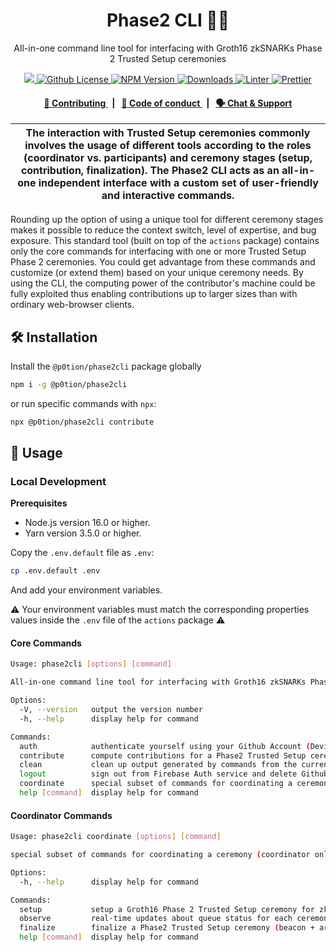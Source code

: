 <p align="center">
    <h1 align="center">
        Phase2 CLI 👨‍💻
    </h1>
    <p align="center">All-in-one command line tool for interfacing with Groth16 zkSNARKs Phase 2 Trusted Setup ceremonies</p>
</p>

<p align="center">
    <a href="https://github.com/privacy-scaling-explorations/p0tion">
        <img src="https://img.shields.io/badge/project-p0tion-blue.svg?style=flat-square">
    </a>
    <a href="https://github.com/privacy-scaling-explorations/p0tion/blob/main/LICENSE">
        <img alt="Github License" src="https://img.shields.io/github/license/privacy-scaling-explorations/p0tion.svg?style=flat-square">
    </a>
    <a href="https://www.npmjs.com/package/@p0tion/phase2cli">
        <img alt="NPM Version" src="https://img.shields.io/npm/v/@p0tion/phase2cli?style=flat-square" />
    </a>
    <a href="https://npmjs.org/package/@p0tion/phase2cli">
        <img alt="Downloads" src="https://img.shields.io/npm/dm/@p0tion/phase2cli.svg?style=flat-square" />
    </a>
    <a href="https://eslint.org/">
        <img alt="Linter" src="https://img.shields.io/badge/linter-eslint-8080f2?style=flat-square&logo=eslint" />
    </a>
    <a href="https://prettier.io/">
        <img alt="Prettier" src="https://img.shields.io/badge/code%20style-prettier-f8bc45?style=flat-square&logo=prettier" />
    </a>
</p>

<div align="center">
    <h4>
        <a href="https://github.com/privacy-scaling-explorations/p0tion/blob/main/CONTRIBUTING.md">
            👥 Contributing
        </a>
        <span>&nbsp;&nbsp;|&nbsp;&nbsp;</span>
        <a href="https://github.com/privacy-scaling-explorations/p0tion/blob/main/CODE_OF_CONDUCT.md">
            🤝 Code of conduct
        </a>
        <span>&nbsp;&nbsp;|&nbsp;&nbsp;</span>
        <a href="https://discord.gg/sF5CT5rzrR">
            🗣️ Chat &amp; Support
        </a>
    </h4>
</div>

| The interaction with Trusted Setup ceremonies commonly involves the usage of different tools according to the roles (coordinator vs. participants) and ceremony stages (setup, contribution, finalization). The Phase2 CLI acts as an all-in-one independent interface with a custom set of user-friendly and interactive commands. |
| ------------------------------------------------------------------------------------------------------------------------------------------------------------------------------------------------------------------------------------------------------------------- |

Rounding up the option of using a unique tool for different ceremony stages makes it possible to reduce the context switch, level of expertise, and bug exposure. This standard tool (built on top of the `actions` package) contains only the core commands for interfacing with one or more Trusted Setup Phase 2 ceremonies. You could get advantage from these commands and customize (or extend them) based on your unique ceremony needs. By using the CLI, the computing power of the contributor's machine could be fully exploited thus enabling contributions up to larger sizes than with ordinary web-browser clients.

## 🛠 Installation

Install the `@p0tion/phase2cli` package globally

```bash
npm i -g @p0tion/phase2cli
```

or run specific commands with `npx`:

```bash
npx @p0tion/phase2cli contribute
```

## 📜 Usage

### Local Development

**Prerequisites**

* Node.js version 16.0 or higher.
* Yarn version 3.5.0 or higher.

Copy the `.env.default` file as `.env`:

```bash
cp .env.default .env
```

And add your environment variables.

⚠️ Your environment variables must match the corresponding properties values inside the `.env` file of the `actions` package ⚠️

#### Core Commands

```bash
Usage: phase2cli [options] [command]

All-in-one command line tool for interfacing with Groth16 zkSNARKs Phase 2 Trusted Setup ceremonies

Options:
  -V, --version   output the version number
  -h, --help      display help for command

Commands:
  auth            authenticate yourself using your Github Account (Device Flow OAuth 2.0)
  contribute      compute contributions for a Phase2 Trusted Setup ceremony circuits
  clean           clean up output generated by commands from the current working directory
  logout          sign out from Firebase Auth service and delete Github OAuth 2.0 token from your machine
  coordinate      special subset of commands for coordinating a ceremony (coordinator only)
  help [command]  display help for command
```
#### Coordinator Commands

```bash
Usage: phase2cli coordinate [options] [command]

special subset of commands for coordinating a ceremony (coordinator only)

Options:
  -h, --help      display help for command

Commands:
  setup           setup a Groth16 Phase 2 Trusted Setup ceremony for zk-SNARK circuits
  observe         real-time updates about queue status for each ceremony circuit
  finalize        finalize a Phase2 Trusted Setup ceremony (beacon + artifacts exports)
  help [command]  display help for command
```
